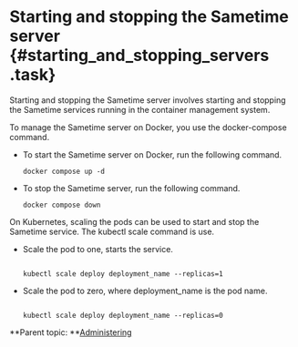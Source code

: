 # Starting and stopping the Sametime server {#starting_and_stopping_servers .task}

Starting and stopping the Sametime server involves starting and stopping the Sametime services running in the container management system.

To manage the Sametime server on Docker, you use the docker-compose command.

-   To start the Sametime server on Docker, run the following command.

    ``` {#codeblock_m4f_g1t_s5b}
    docker compose up -d
    
    ```

-   To stop the Sametime server, run the following command.

    ``` {#codeblock_ixn_31t_s5b}
    docker compose down
    
    ```


On Kubernetes, scaling the pods can be used to start and stop the Sametime service. The kubectl scale command is use.

-   Scale the pod to one, starts the service.

    ``` {#codeblock_v3p_41t_s5b}
    
    kubectl scale deploy deployment_name --replicas=1
    ```

-   Scale the pod to zero, where deployment_name is the pod name.

    ``` {#codeblock_d2d_t1t_s5b}
    
    kubectl scale deploy deployment_name --replicas=0
    
    ```


**Parent topic:   **[Administering](administering.md)

